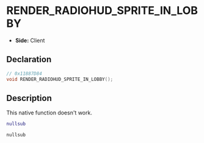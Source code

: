 # RENDER_RADIOHUD_SPRITE_IN_LOBBY
- **Side:** Client

## Declaration
```cpp
// 0x11887D84
void RENDER_RADIOHUD_SPRITE_IN_LOBBY();
```

## Description
This native function doesn't work.

```lua
nullsub
```

```squirrel
nullsub
```
